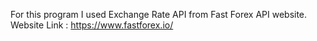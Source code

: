 For this program I used Exchange Rate API from Fast Forex API website.
Website Link : https://www.fastforex.io/
